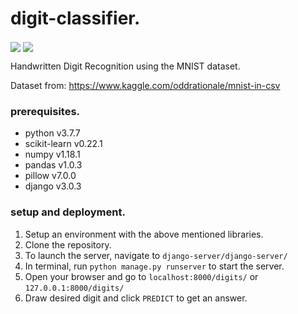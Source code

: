 # digit-classifier.

<img src="https://media.giphy.com/media/fUSvaTviTzAnIl6HQL/giphy.gif" align="center">
<img src="https://media.giphy.com/media/Ws4MkeBVauKLkuQEvB/giphy.gif" align="center">

Handwritten Digit Recognition using the MNIST dataset.

Dataset from: https://www.kaggle.com/oddrationale/mnist-in-csv

### prerequisites.

* python v3.7.7
* scikit-learn v0.22.1
* numpy v1.18.1
* pandas v1.0.3
* pillow v7.0.0
* django v3.0.3

### setup and deployment.
1. Setup an environment with the above mentioned libraries.
2. Clone the repository.
3. To launch the server, navigate to `django-server/django-server/`
4. In terminal, run `python manage.py runserver` to start the server.
5. Open your browser and go to `localhost:8000/digits/` or `127.0.0.1:8000/digits/`
6. Draw desired digit and click `PREDICT` to get an answer.
